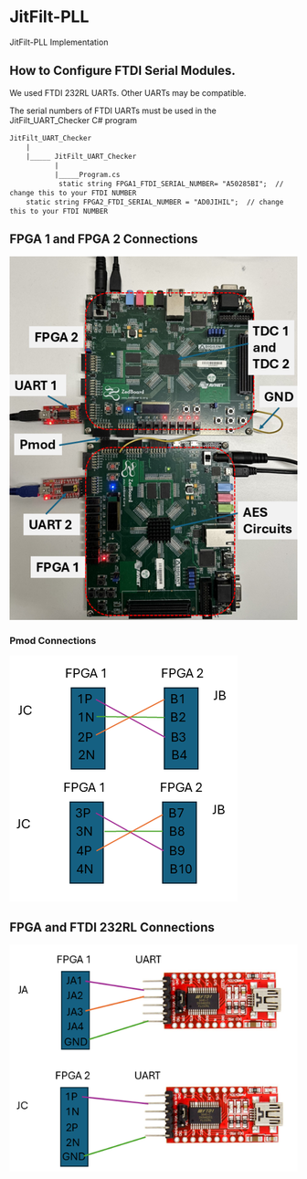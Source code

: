 # JitFilt-PLL
 JitFilt-PLL Implementation


## How to Configure FTDI Serial Modules. 
We used FTDI 232RL UARTs. Other UARTs may be compatible. 

The serial numbers of FTDI UARTs must be used in the JitFilt_UART_Checker C# program

	JitFilt_UART_Checker
		|
    	|_____ JitFilt_UART_Checker 
               |
               |_____Program.cs               
	       		static string FPGA1_FTDI_SERIAL_NUMBER= "A50285BI";  // change this to your FTDI NUMBER
		static string FPGA2_FTDI_SERIAL_NUMBER = "AD0JIHIL";  // change this to your FTDI NUMBER
							


## FPGA 1 and FPGA 2 Connections

![FPGA connections](./readme-images/FPGA_Figure.png)
 
### Pmod Connections 

![FPGA Pmod connections](./readme-images/FPGA_connections.png)


## FPGA and FTDI 232RL Connections
![FPGA UART connections](./readme-images/UARTconnections.png)
